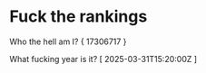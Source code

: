 # Fuck the rankings

Who the hell am I?
{ 17306717 }

What fucking year is it?
[ 2025-03-31T15:20:00Z ]
